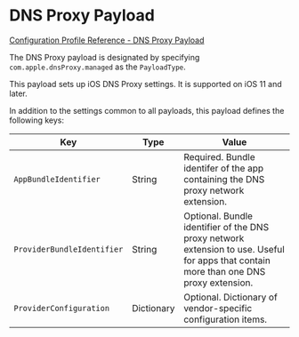 # DNS Proxy Payload  

 [Configuration Profile Reference - DNS Proxy Payload](https://developer.apple.com/library/content/featuredarticles/iPhoneConfigurationProfileRef/Introduction/Introduction.html#//apple_ref/doc/uid/TP40010206-CH1-SW61)  

The DNS Proxy payload is designated by specifying `com.apple.dnsProxy.managed` as the `PayloadType`.  

This payload sets up iOS DNS Proxy settings. It is supported on iOS 11 and later.  

In addition to the settings common to all payloads, this payload defines the following keys:  

|Key|Type|Value|
|-|-|-|
|`AppBundleIdentifier`|String|Required. Bundle identifer of the app containing the DNS proxy network extension.|
|`ProviderBundleIdentifier`|String|Optional. Bundle identifier of the DNS proxy network extension to use. Useful for apps that contain more than one DNS proxy extension.|
|`ProviderConfiguration`|Dictionary|Optional. Dictionary of vendor-specific configuration items.|
  
